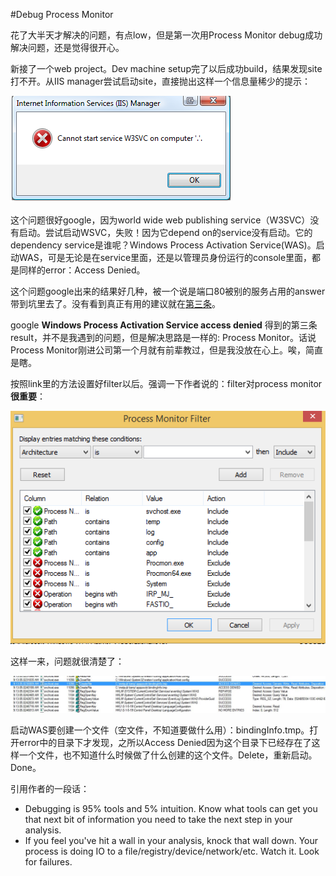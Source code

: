 #Debug Process Monitor

花了大半天才解决的问题，有点low，但是第一次用Process Monitor debug成功解决问题，还是觉得很开心。


新接了一个web project。Dev machine setup完了以后成功build，结果发现site打不开。从IIS manager尝试启动site，直接抛出这样一个信息量稀少的提示：

![](./pictures/w3svcError.jpg)


这个问题很好google，因为world wide web publishing service（W3SVC）没有启动。尝试启动WSVC，失败！因为它depend on的service没有启动。它的dependency service是谁呢？Windows Process Activation Service(WAS)。启动WAS，可是无论是在service里面，还是以管理员身份运行的console里面，都是同样的error：Access Denied。

这个问题google出来的结果好几种，被一个说是端口80被别的服务占用的answer带到坑里去了。没有看到真正有用的建议就在[第三条](http://www.hanselman.com/blog/FixedWindowsProcessActivationServiceWASIsStoppingBecauseItEncounteredAnError.aspx)。

google <b>Windows Process Activation Service access denied</b> 得到的第三条result，并不是我遇到的问题，但是解决思路是一样的: Process Monitor。话说Process Monitor刚进公司第一个月就有前辈教过，但是我没放在心上。唉，简直是瞎。

按照link里的方法设置好filter以后。强调一下作者说的：filter对process monitor <b>很重要</b>：

![](./pictures/filter.jpg)

这样一来，问题就很清楚了：

![](./pictures/processMonitor.jpg)

启动WAS要创建一个文件（空文件，不知道要做什么用）：bindingInfo.tmp。打开error中的目录下才发现，之所以Access Denied因为这个目录下已经存在了这样一个文件，也不知道什么时候做了什么创建的这个文件。Delete，重新启动。Done。

引用作者的一段话：

- Debugging is 95% tools and 5% intuition. Know what tools can get you that next bit of information you need to take the next step in your analysis.
- If you feel you've hit a wall in your analysis, knock that wall down. Your process is doing IO to a file/registry/device/network/etc. Watch it. Look for failures.